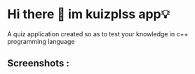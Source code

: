 # Hi there 🤞 im kuizplss app💡

A quiz application created so as to test your knowledge in c++ programming language

## Screenshots : 

